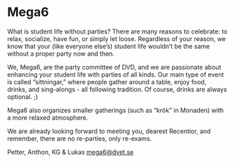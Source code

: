 # Mega6
What is student life without
parties? There are many reasons
to celebrate: to relax, socialize,
have fun, or simply let loose. Regardless of your reason, we know
that your (like everyone else’s)
student life wouldn’t be the same
without a proper party now and
then.

We, Mega6, are the party committee of DVD, and we are passionate about enhancing your
student life with parties of all
kinds. Our main type of event is
called “sittningar,” where people gather around a table, enjoy
food, drinks, and sing-alongs - all
following tradition. Of course,
drinks are always optional. ;)

Mega6 also organizes smaller
gatherings (such as “krök” in
Monaden) with a more relaxed
atmosphere.

We are already looking forward
to meeting you, dearest Recentior, and remember, there are no
re-parties, only re-exams.

Petter, Anthon, KG & Lukas
[mega6@dvet.se](mega6@dvet.se)